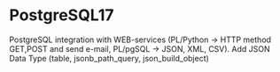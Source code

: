 # PostgreSQL17
PostgreSQL integration with WEB-services (PL/Python -> HTTP method GET,POST and send e-mail, PL/pgSQL -> JSON, XML, CSV). Add JSON Data Type (table, jsonb_path_query, json_build_object)
